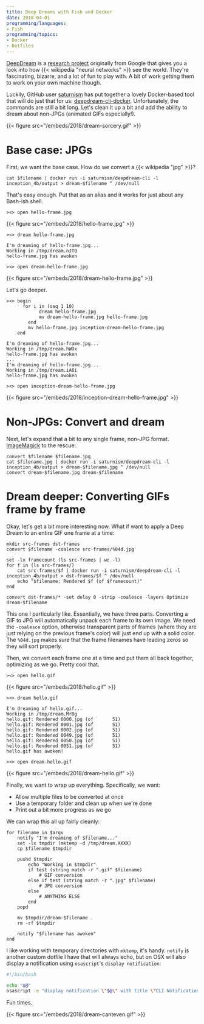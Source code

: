 ```yaml
---
title: Deep Dreams with Fish and Docker
date: 2018-04-01
programming/languages:
- Fish
programming/topics:
- Docker
- Dotfiles
---
```

[DeepDream](https://github.com/google/deepdream) is a [research project](https://research.googleblog.com/2015/06/inceptionism-going-deeper-into-neural.html) originally from Google that gives you a look into how {{< wikipedia "neural networks" >}} see the world. They're fascinating, bizarre, and a lot of fun to play with. A bit of work getting them to work on your own machine though.

Luckily, GitHub user [saturnism](https://github.com/saturnism/deepdream-cli-docker) has put together a lovely Docker-based tool that will do just that for us: [deepdream-cli-docker](https://github.com/saturnism/deepdream-cli-docker). Unfortunately, the commands are still a bit long. Let's clean it up a bit and add the ability to dream about non-JPGs (animated GIFs especially!).

{{< figure src="/embeds/2018/dream-sorcery.gif" >}}

<!--more-->

# Base case: JPGs

First, we want the base case. How do we convert a {{< wikipedia "jpg" >}}?

```fish
cat $filename | docker run -i saturnism/deepdream-cli -l inception_4b/output > dream-$filename ^ /dev/null
```

That's easy enough. Put that as an alias and it works for just about any Bash-ish shell.

```fish
><> open hello-frame.jpg
```

{{< figure src="/embeds/2018/hello-frame.jpg" >}}

```fish
><> dream hello-frame.jpg

I'm dreaming of hello-frame.jpg...
Working in /tmp/dream.nJTQ
hello-frame.jpg has awoken

><> open dream-hello-frame.jpg
```

{{< figure src="/embeds/2018/dream-hello-frame.jpg" >}}

Let's go deeper.

```fish
><> begin
      for i in (seq 1 10)
            dream hello-frame.jpg
            mv dream-hello-frame.jpg hello-frame.jpg
        end
        mv hello-frame.jpg inception-dream-hello-frame.jpg
    end

I'm dreaming of hello-frame.jpg...
Working in /tmp/dream.hWOx
hello-frame.jpg has awoken
...
I'm dreaming of hello-frame.jpg...
Working in /tmp/dream.iA6i
hello-frame.jpg has awoken

><> open inception-dream-hello-frame.jpg
```

{{< figure src="/embeds/2018/inception-dream-hello-frame.jpg" >}}

# Non-JPGs: Convert and dream

Next, let's expand that a bit to any single frame, non-JPG format. [ImageMagick](https://www.imagemagick.org/script/index.php) to the rescue:

```fish
convert $filename $filename.jpg
cat $filename.jpg | docker run -i saturnism/deepdream-cli -l inception_4b/output > dream-$filename.jpg ^ /dev/null
convert dream-$filename.jpg dream-$filename
```

# Dream deeper: Converting GIFs frame by frame

Okay, let's get a bit more interesting now. What if want to apply a Deep Dream to an entire GIF one frame at a time:

```fish
mkdir src-frames dst-frames
convert $filename -coalesce src-frames/%04d.jpg

set -lx framecount (ls src-frames | wc -l)
for f in (ls src-frames/)
    cat src-frames/$f | docker run -i saturnism/deepdream-cli -l inception_4b/output > dst-frames/$f ^ /dev/null
    echo "$filename: Rendered $f (of $framecount)"
end

convert dst-frames/* -set delay 0 -strip -coalesce -layers Optimize dream-$filename
```

This one I particularly like. Essentially, we have three parts. Converting a GIF to JPG will automatically unpack each frame to its own image. We need the `-coalesce` option, otherwise transparent parts of frames (where they are just relying on the previous frame's color) will just end up with a solid color. The `%04d.jpg` makes sure that the frame filenames have leading zeros so they will sort properly.

Then, we convert each frame one at a time and put them all back together, optimizing as we go. Pretty cool that.

```fish
><> open hello.gif
```

{{< figure src="/embeds/2018/hello.gif" >}}

```fish
><> dream hello.gif

I'm dreaming of hello.gif...
Working in /tmp/dream.MrBg
hello.gif: Rendered 0000.jpg (of       51)
hello.gif: Rendered 0001.jpg (of       51)
hello.gif: Rendered 0002.jpg (of       51)
hello.gif: Rendered 0049.jpg (of       51)
hello.gif: Rendered 0050.jpg (of       51)
hello.gif: Rendered 0051.jpg (of       51)
hello.gif has awoken!

><> open dream-hello.gif
```

{{< figure src="/embeds/2018/dream-hello.gif" >}}

Finally, we want to wrap up everything. Specifically, we want:

- Allow multiple files to be converted at once
- Use a temporary folder and clean up when we're done
- Print out a bit more progress as we go

We can wrap this all up fairly cleanly:

```fish
for filename in $argv
    notify "I'm dreaming of $filename..."
    set -lx tmpdir (mktemp -d /tmp/dream.XXXX)
    cp $filename $tmpdir

    pushd $tmpdir
        echo "Working in $tmpdir"
        if test (string match -r ".gif" $filename)
            # GIF conversion
        else if test (string match -r ".jpg" $filename)
            # JPG conversion
        else
            # ANYTHING ELSE
        end
    popd

    mv $tmpdir/dream-$filename .
    rm -rf $tmpdir

    notify "$filename has awoken"
end
```

I like working with temporary directories with `mktemp`, it's handy. `notify` is another custom dotfile I have that will always echo, but on OSX will also display a notification using `osascript`'s `display notification`:

```bash
#!/bin/bash

echo "$@"
osascript -e "display notification \"$@\" with title \"CLI Notification\"" || true
```
Fun times.

{{< figure src="/embeds/2018/dream-canteven.gif" >}}
